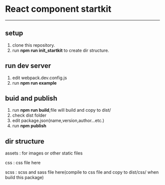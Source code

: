 # React component startkit #


----------

## setup ##

1. clone this repository.
2. run **npm run init_startkit** to create dir structure.

## run dev server ##

1. edit webpack.dev.config.js
2. run **npm run example** 

## buid and publish ##

1. run **npm run build**,file will build and copy to dist/
2. check dist folder
3. edit package.json(name,version,author...etc.)
4. run **npm publish**

## dir structure ##

assets : for images or other static files

css    : css file here

scss   : scss and sass file here(compile to css file and copy to dist/css/ when build this package)
